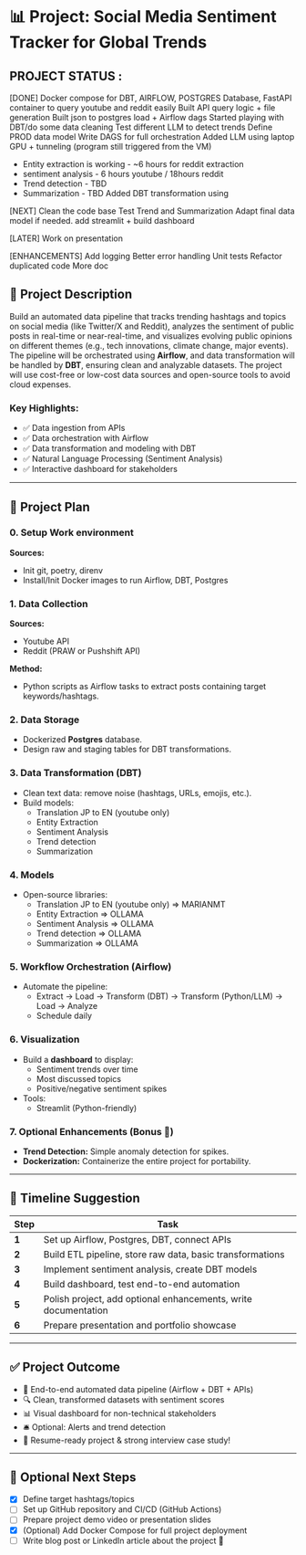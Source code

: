 # 📊 Project: Social Media Sentiment Tracker for Global Trends

## PROJECT STATUS :
[DONE]
Docker compose for DBT, AIRFLOW, POSTGRES Database, FastAPI container to query youtube and reddit easily
Built API query logic + file generation
Built json to postgres load + Airflow dags
Started playing with DBT/do some data cleaning
Test different LLM to detect trends
Define PROD data model
Write DAGS for full orchestration
Added LLM using laptop GPU + tunneling (program still triggered from the VM)
  - Entity extraction is working - ~6 hours for reddit extraction
  - sentiment analysis - 6 hours youtube / 18hours reddit
  - Trend detection - TBD
  - Summarization - TBD
Added DBT transformation using


[NEXT]
Clean the code base
Test Trend and Summarization
Adapt final data model if needed.
add streamlit + build dashboard


[LATER]
Work on presentation

[ENHANCEMENTS]
Add logging
Better error handling
Unit tests
Refactor duplicated code
More doc





## 📝 Project Description

Build an automated data pipeline that tracks trending hashtags and topics on social media (like Twitter/X and Reddit), analyzes the sentiment of public posts in real-time or near-real-time, and visualizes evolving public opinions on different themes (e.g., tech innovations, climate change, major events).
The pipeline will be orchestrated using **Airflow**, and data transformation will be handled by **DBT**, ensuring clean and analyzable datasets. The project will use cost-free or low-cost data sources and open-source tools to avoid cloud expenses.

### Key Highlights:
- ✅ Data ingestion from APIs
- ✅ Data orchestration with Airflow
- ✅ Data transformation and modeling with DBT
- ✅ Natural Language Processing (Sentiment Analysis)
- ✅ Interactive dashboard for stakeholders

---

## 🚀 Project Plan

### 0. Setup Work environment
**Sources:**
- Init git, poetry, direnv
- Install/Init Docker images to run Airflow, DBT, Postgres

### 1. Data Collection
**Sources:**
- Youtube API
- Reddit (PRAW or Pushshift API)

**Method:**
- Python scripts as Airflow tasks to extract posts containing target keywords/hashtags.

### 2. Data Storage
- Dockerized  **Postgres** database.
- Design raw and staging tables for DBT transformations.

### 3. Data Transformation (DBT)
- Clean text data: remove noise (hashtags, URLs, emojis, etc.).
- Build models:
  - Translation JP to EN (youtube only)
  - Entity Extraction
  - Sentiment Analysis
  - Trend detection
  - Summarization

### 4. Models
- Open-source libraries:
  - Translation JP to EN (youtube only) => MARIANMT
  - Entity Extraction => OLLAMA
  - Sentiment Analysis => OLLAMA
  - Trend detection => OLLAMA
  - Summarization => OLLAMA

### 5. Workflow Orchestration (Airflow)
- Automate the pipeline:
  - Extract → Load → Transform (DBT) → Transform (Python/LLM) → Load  → Analyze
  - Schedule  daily

### 6. Visualization
- Build a **dashboard** to display:
  - Sentiment trends over time
  - Most discussed topics
  - Positive/negative sentiment spikes
- Tools:
  - Streamlit (Python-friendly)


### 7. Optional Enhancements (Bonus 🚀)
- **Trend Detection:** Simple anomaly detection for spikes.
- **Dockerization:** Containerize the entire project for portability.

---

## 📅 Timeline Suggestion

| Step | Task |
|------|------|
| **1** | Set up Airflow, Postgres, DBT, connect APIs |
| **2** | Build ETL pipeline, store raw data, basic transformations |
| **3** | Implement sentiment analysis, create DBT models |
| **4** | Build dashboard, test end-to-end automation |
| **5** | Polish project, add optional enhancements, write documentation |
| **6** | Prepare presentation and portfolio showcase |

---

## ✅ Project Outcome

- 🚀 End-to-end automated data pipeline (Airflow + DBT + APIs)
- 🔍 Clean, transformed datasets with sentiment scores
- 📊 Visual dashboard for non-technical stakeholders
- 🛎️ Optional: Alerts and trend detection
- 💼 Resume-ready project & strong interview case study!

---

## 🧩 Optional Next Steps

- [x] Define target hashtags/topics
- [ ] Set up GitHub repository and CI/CD (GitHub Actions)
- [ ] Prepare project demo video or presentation slides
- [x] (Optional) Add Docker Compose for full project deployment
- [ ] Write blog post or LinkedIn article about the project 🚀
